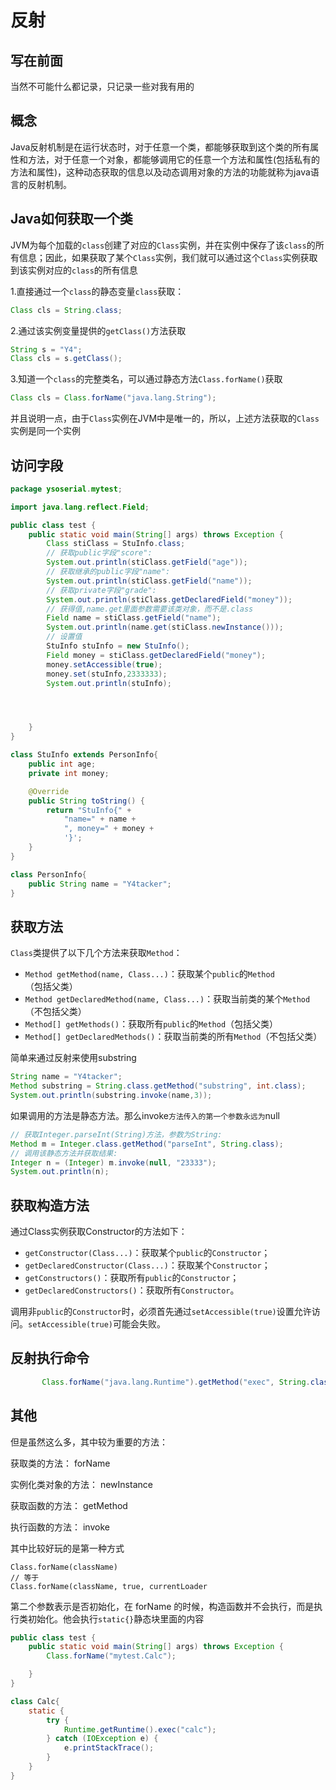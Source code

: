 # 反射

## 写在前面

当然不可能什么都记录，只记录一些对我有用的

## 概念

Java反射机制是在运行状态时，对于任意一个类，都能够获取到这个类的所有属性和方法，对于任意一个对象，都能够调用它的任意一个方法和属性(包括私有的方法和属性)，这种动态获取的信息以及动态调用对象的方法的功能就称为java语言的反射机制。



## Java如何获取一个类

JVM为每个加载的`class`创建了对应的`Class`实例，并在实例中保存了该`class`的所有信息；因此，如果获取了某个`Class`实例，我们就可以通过这个`Class`实例获取到该实例对应的`class`的所有信息

1.直接通过一个`class`的静态变量`class`获取：

```Java
Class cls = String.class;
```

2.通过该实例变量提供的`getClass()`方法获取

```java
String s = "Y4";
Class cls = s.getClass();
```

3.知道一个`class`的完整类名，可以通过静态方法`Class.forName()`获取

```Java
Class cls = Class.forName("java.lang.String");
```

并且说明一点，由于`Class`实例在JVM中是唯一的，所以，上述方法获取的`Class`实例是同一个实例

## 访问字段

```Java
package ysoserial.mytest;

import java.lang.reflect.Field;

public class test {
    public static void main(String[] args) throws Exception {
        Class stiClass = StuInfo.class;
        // 获取public字段"score":
        System.out.println(stiClass.getField("age"));
        // 获取继承的public字段"name":
        System.out.println(stiClass.getField("name"));
        // 获取private字段"grade":
        System.out.println(stiClass.getDeclaredField("money"));
        // 获得值,name.get里面参数需要该类对象，而不是.class
        Field name = stiClass.getField("name");
        System.out.println(name.get(stiClass.newInstance()));
        // 设置值
        StuInfo stuInfo = new StuInfo();
        Field money = stiClass.getDeclaredField("money");
        money.setAccessible(true);
        money.set(stuInfo,2333333);
        System.out.println(stuInfo);




    }
}

class StuInfo extends PersonInfo{
    public int age;
    private int money;

    @Override
    public String toString() {
        return "StuInfo{" +
            "name=" + name +
            ", money=" + money +
            '}';
    }
}

class PersonInfo{
    public String name = "Y4tacker";
}

```

## 获取方法

`Class`类提供了以下几个方法来获取`Method`：

- `Method getMethod(name, Class...)`：获取某个`public`的`Method`（包括父类）
- `Method getDeclaredMethod(name, Class...)`：获取当前类的某个`Method`（不包括父类）
- `Method[] getMethods()`：获取所有`public`的`Method`（包括父类）
- `Method[] getDeclaredMethods()`：获取当前类的所有`Method`（不包括父类）

简单来通过反射来使用substring

```java
String name = "Y4tacker";
Method substring = String.class.getMethod("substring", int.class);
System.out.println(substring.invoke(name,3));
```

如果调用的方法是静态方法。那么invoke`方法传入的第一个参数永远为`null

```java
// 获取Integer.parseInt(String)方法，参数为String:
Method m = Integer.class.getMethod("parseInt", String.class);
// 调用该静态方法并获取结果:
Integer n = (Integer) m.invoke(null, "23333");
System.out.println(n);
```

## 获取构造方法

通过Class实例获取Constructor的方法如下：

- `getConstructor(Class...)`：获取某个`public`的`Constructor`；
- `getDeclaredConstructor(Class...)`：获取某个`Constructor`；
- `getConstructors()`：获取所有`public`的`Constructor`；
- `getDeclaredConstructors()`：获取所有`Constructor`。

调用非`public`的`Constructor`时，必须首先通过`setAccessible(true)`设置允许访问。`setAccessible(true)`可能会失败。

## 反射执行命令

```Java
       Class.forName("java.lang.Runtime").getMethod("exec", String.class).invoke(Class.forName("java.lang.Runtime").getMethod("getRuntime").invoke(Class.forName("java.lang.Runtime")),"calc");
```



## 其他

但是虽然这么多，其中较为重要的⽅法：

 获取类的⽅法： forName 

实例化类对象的⽅法： newInstance 

获取函数的⽅法： getMethod 

执⾏函数的⽅法： invoke

其中比较好玩的是第一种方式

```
Class.forName(className)
// 等于
Class.forName(className, true, currentLoader
```

第⼆个参数表示是否初始化，在 forName 的时候，构造函数并不会执⾏，而是执⾏类初始化。他会执行`static{}`静态块里面的内容

```Java
public class test {
    public static void main(String[] args) throws Exception {
        Class.forName("mytest.Calc");

    }
}

class Calc{
    static {
        try {
            Runtime.getRuntime().exec("calc");
        } catch (IOException e) {
            e.printStackTrace();
        }
    }
}
```


